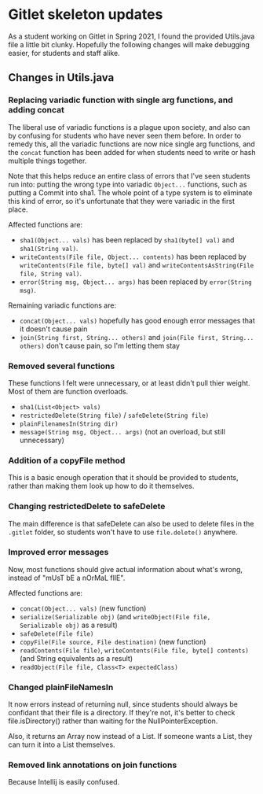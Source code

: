 # Gitlet skeleton updates


As a student working on Gitlet in Spring 2021, I found the provided Utils.java file a little bit clunky. Hopefully the following changes will make debugging easier, for students and staff alike.


## Changes in Utils.java



### Replacing variadic function with single arg functions, and adding concat

The liberal use of variadic functions is a plague upon society, and also can by confusing for students who have never seen them before. In order to remedy this, all the variadic functions are now nice single arg functions, and the `concat` function has been added for when students need to write or hash multiple things together.

Note that this helps reduce an entire class of errors that I've seen students run into: putting the wrong type into variadic `Object...` functions, such as putting a Commit into sha1. The whole point of a type system is to eliminate this kind of error, so it's unfortunate that they were variadic in the first place.

Affected functions are:
 - `sha1(Object... vals)` has been replaced by `sha1(byte[] val)` and `sha1(String val)`.
 - `writeContents(File file, Object... contents)` has been replaced by `writeContents(File file, byte[] val)` and `writeContentsAsString(File file, String val)`.
 - `error(String msg, Object... args)` has been replaced by `error(String msg)`.

Remaining variadic functions are:
 - `concat(Object... vals)` hopefully has good enough error messages that it doesn't cause pain
 - `join(String first, String... others)` and `join(File first, String... others)` don't cause pain, so I'm letting them stay

### Removed several functions

These functions I felt were unnecessary, or at least didn't pull thier weight. Most of them are function overloads.
 - `sha1(List<Object> vals)`
 - `restrictedDelete(String file)` / `safeDelete(String file)`
 - `plainFilenamesIn(String dir)`
 - `message(String msg, Object... args)` (not an overload, but still unnecessary)

### Addition of a copyFile method

This is a basic enough operation that it should be provided to students, rather than making them look up how to do it themselves. 

### Changing restrictedDelete to safeDelete

The main difference is that safeDelete can also be used to delete files in the `.gitlet` folder, so students won't have to use `file.delete()` anywhere.

### Improved error messages

Now, most functions should give actual information about what's wrong, instead of "mUsT bE a nOrMaL fIlE".

Affected functions are:
 - `concat(Object... vals)` (new function)
 - `serialize(Serializable obj)` (and `writeObject(File file, Serializable obj)` as a result)
 - `safeDelete(File file)`
 - `copyFile(File source, File destination)` (new function)
 - `readContents(File file)`, `writeContents(File file, byte[] contents)` (and String equivalents as a result)
 - `readObject(File file, Class<T> expectedClass)`


### Changed plainFileNamesIn 

It now errors instead of returning null, since students should always be confidant that their file is a directory. If they're not, it's better to check file.isDirectory() rather than waiting for the NullPointerException.

Also, it returns an Array now instead of a List. If someone wants a List, they can turn it into a List themselves.

### Removed link annotations on join functions

Because Intellij is easily confused.
